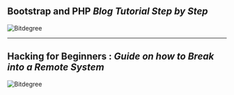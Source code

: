 ## Bootstrap and PHP _Blog Tutorial Step by Step_


![Bitdegree](https://res.cloudinary.com/techlead/image/upload/v1582907047/Certificates/owtasvlwbfxqfknm4u61.jpg "Certificate of Completion")

---

## Hacking for Beginners : _Guide on how to Break into a Remote System_

![Bitdegree](https://res.cloudinary.com/techlead/image/upload/v1589987656/Certificates/vfqt1vihtnewgq2mbxui.jpg "Certificate of Completion")